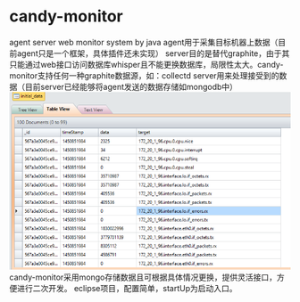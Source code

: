 # candy-monitor
agent server web monitor system by java
agent用于采集目标机器上数据（目前agent只是一个框架，具体插件还未实现）
server目的是替代graphite，由于其只能通过web接口访问数据库whisper且不能更换数据库，局限性太大。candy-monitor支持任何一种graphite数据源，如：collectd
server用来处理接受到的数据（目前server已经能够将agent发送的数据存储如mongodb中）
![](https://github.com/ieven/candy-monitor/blob/master/mongodb.png)
candy-monitor采用mongo存储数据且可根据具体情况更换，提供灵活接口，方便进行二次开发。
eclipse项目，配置简单，startUp为启动入口。
